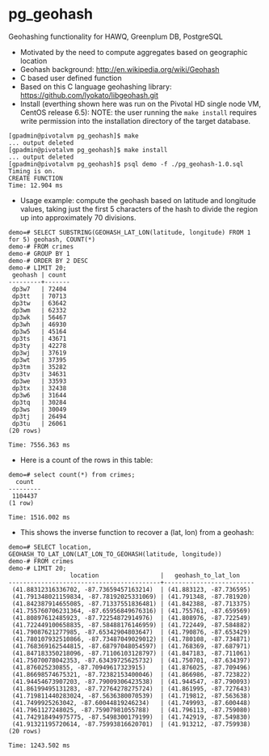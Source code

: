 # pg_geohash
Geohashing functionality for HAWQ, Greenplum DB, PostgreSQL

* Motivated by the need to compute aggregates based on geographic location
* Geohash background: http://en.wikipedia.org/wiki/Geohash
* C based user defined function
* Based on this C language geohashing library: https://github.com/lyokato/libgeohash.git
* Install (everthing shown here was run on the Pivotal HD single node VM, CentOS release 6.5):
NOTE: the user running the `make install` requires write permission into the installation
directory of the target database.

```
[gpadmin@pivotalvm pg_geohash]$ make
... output deleted
[gpadmin@pivotalvm pg_geohash]$ make install
... output deleted
[gpadmin@pivotalvm pg_geohash]$ psql demo -f ./pg_geohash-1.0.sql
Timing is on.
CREATE FUNCTION
Time: 12.904 ms
```

* Usage example: compute the geohash based on latitude and longitude values, taking just
the first 5 characters of the hash to divide the region up into approximately 70 divisions.

```
demo=# SELECT SUBSTRING(GEOHASH_LAT_LON(latitude, longitude) FROM 1 for 5) geohash, COUNT(*)
demo-# FROM crimes
demo-# GROUP BY 1
demo-# ORDER BY 2 DESC
demo-# LIMIT 20;
 geohash | count
---------+-------
 dp3w7   | 72404
 dp3tt   | 70713
 dp3tw   | 63642
 dp3wm   | 62332
 dp3wk   | 56467
 dp3wh   | 46930
 dp3w5   | 45164
 dp3ts   | 43671
 dp3ty   | 42278
 dp3wj   | 37619
 dp3wt   | 37395
 dp3tm   | 35282
 dp3tv   | 34631
 dp3we   | 33593
 dp3tx   | 32438
 dp3w6   | 31644
 dp3tq   | 30284
 dp3ws   | 30049
 dp3tj   | 26494
 dp3tu   | 26061
(20 rows)

Time: 7556.363 ms
```
* Here is a count of the rows in this table:

```
demo=# select count(*) from crimes;
  count
---------
 1104437
(1 row)

Time: 1516.002 ms
```

* This shows the inverse function to recover a (lat, lon) from a geohash:

```
demo=# SELECT location, GEOHASH_TO_LAT_LON(LAT_LON_TO_GEOHASH(latitude, longitude))
demo-# FROM crimes
demo-# LIMIT 20;
                 location                 |   geohash_to_lat_lon
------------------------------------------+-------------------------
 (41.88312316336702, -87.73659457163214)  | (41.883123, -87.736595)
 (41.791348021159834, -87.78192025331069) | (41.791348, -87.781920)
 (41.842387914655085, -87.71337551836481) | (41.842388, -87.713375)
 (41.755760706231364, -87.65956849676316) | (41.755761, -87.659569)
 (41.80897612485923, -87.72254872914976)  | (41.808976, -87.722549)
 (41.722449100658835, -87.58488176146959) | (41.722449, -87.584882)
 (41.79087621277985, -87.65342904803647)  | (41.790876, -87.653429)
 (41.780107932510866, -87.73487049029012) | (41.780108, -87.734871)
 (41.768369162544815, -87.68797048054597) | (41.768369, -87.687971)
 (41.847183350218096, -87.71106103128797) | (41.847183, -87.711061)
 (41.75070078042353, -87.63439725625732)  | (41.750701, -87.634397)
 (41.876025230855, -87.70949617323915)    | (41.876025, -87.709496)
 (41.86698574675321, -87.72382153400046)  | (41.866986, -87.723822)
 (41.94454673907203, -87.79009306423538)  | (41.944547, -87.790093)
 (41.86199495131283, -87.72764278275724)  | (41.861995, -87.727643)
 (41.719811440283024, -87.5636380070539)  | (41.719812, -87.563638)
 (41.7499925263042, -87.60044819246234)   | (41.749993, -87.600448)
 (41.7961127248025, -87.75907981055788)   | (41.796113, -87.759080)
 (41.742918494975775, -87.5498300179199)  | (41.742919, -87.549830)
 (41.91321195720614, -87.75993816620701)  | (41.913212, -87.759938)
(20 rows)

Time: 1243.502 ms
```

